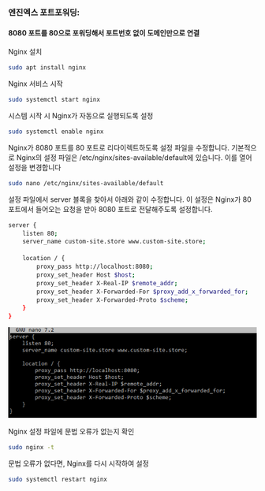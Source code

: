 ### 엔진엑스 포트포워딩:

#### 8080 포트를 80으로 포워딩해서 포트번호 없이 도메인만으로 연결

Nginx 설치

```bash
sudo apt install nginx
```

Nginx 서비스 시작

```bash
sudo systemctl start nginx
```

시스템 시작 시 Nginx가 자동으로 실행되도록 설정

```bash
sudo systemctl enable nginx
```

Nginx가 8080 포트를 80 포트로 리다이렉트하도록 설정 파일을 수정합니다. 기본적으로 Nginx의 설정 파일은 /etc/nginx/sites-available/default에 있습니다. 이를 열어 설정을 변경합니다

```bash
sudo nano /etc/nginx/sites-available/default
```

설정 파일에서 server 블록을 찾아서 아래와 같이 수정합니다.
이 설정은 Nginx가 80 포트에서 들어오는 요청을 받아 8080 포트로 전달해주도록 설정합니다.

```bash
server {
    listen 80;
    server_name custom-site.store www.custom-site.store;

    location / {
        proxy_pass http://localhost:8080;
        proxy_set_header Host $host;
        proxy_set_header X-Real-IP $remote_addr;
        proxy_set_header X-Forwarded-For $proxy_add_x_forwarded_for;
        proxy_set_header X-Forwarded-Proto $scheme;
    }
}
```

![alt text](./img/img002.png)

Nginx 설정 파일에 문법 오류가 없는지 확인

```bash
sudo nginx -t
```

문법 오류가 없다면, Nginx를 다시 시작하여 설정

```bash
sudo systemctl restart nginx
```
